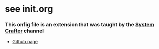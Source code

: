 # see init.org
### This onfig file is an extension that was taught by the [System Crafter](https://www.youtube.com/@SystemCrafters) channel
- [Github page](https://github.com/daviwil/emacs-from-scratch/blob/d23348b4a52dde97f4f7cbcd66a519b5fd0a143c/Emacs.org)
